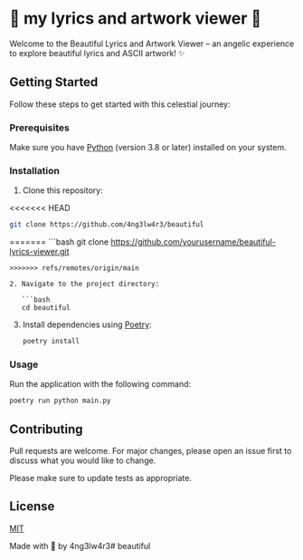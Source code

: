# 🌟 my lyrics and artwork viewer 🌟

Welcome to the Beautiful Lyrics and Artwork Viewer – an angelic experience to explore beautiful lyrics and ASCII artwork! ✨

## Getting Started

Follow these steps to get started with this celestial journey:

### Prerequisites

Make sure you have [Python](https://www.python.org/downloads/) (version 3.8 or later) installed on your system.

### Installation

1. Clone this repository:

<<<<<<< HEAD
   ```bash
   git clone https://github.com/4ng3lw4r3/beautiful
   ```
=======
    ```bash
git clone https://github.com/yourusername/beautiful-lyrics-viewer.git
```
>>>>>>> refs/remotes/origin/main

2. Navigate to the project directory:

   ```bash
   cd beautiful
   ```

3. Install dependencies using [Poetry](https://python-poetry.org/):

   ```bash
   poetry install
   ```

### Usage

Run the application with the following command:

```bash
poetry run python main.py
```

## Contributing

Pull requests are welcome. For major changes, please open an issue first
to discuss what you would like to change.

Please make sure to update tests as appropriate.

## License

[MIT](https://choosealicense.com/licenses/mit/)

Made with 🤍 by 4ng3lw4r3# beautiful

